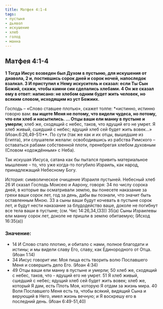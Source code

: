 ```yaml
---
title: Матфея 4:1-4
tags: 
- пустыня
- дьявол
- искушение
- хлеб
- голод 
- манна
---
```


## Матфея 4:1-4

**1 Тогда Иисус возведен был Духом в пустыню, для искушения от диавола, 2 и, постившись сорок дней и сорок ночей, напоследок взалкал. 3 И приступил к Нему искуситель и сказал: если Ты Сын Божий, скажи, чтобы камни сии сделались хлебами. 4 Он же сказал ему в ответ: написано: не хлебом одним будет жить человек, но всяким словом, исходящим из уст Божиих.**

Господь – «Слово ставшее плотью», скажет толпе: *«истинно, истинно говорю вам: **вы ищете Меня не потому, что видели чудеса, но потому, что ели хлеб и насытились. … Отцы ваши ели манну в пустыне и умерли;**  хлеб же, сходящий с небес, таков, что ядущий его не умрет. Я хлеб живый, сшедший с небес; ядущий хлеб сей будет жить вовек…» (Иоан.6:26,49-51)**.  По сути (так же как и их отцы, вышедшие из Египта), эти слушатели желали: освободившись из рабства Римского – оставаться рабами собственной плоти, пренебрегая хлебом духовным (Словом «одождённым» с Неба). 

Так искушая Иисуса, сатана как бы пытался привить материальное мышление – то, что уже когда-то погубило Израиль, как народ, принадлежащий Небесному Богу. 

История: символическое очищение Израиля пустыней. Небесный хлеб
26 И сказал Господь Моисею и Аарону, говоря: 34 по числу сорока дней, в которые вы осматривали землю, вы понесете наказание за грехи ваши сорок лет, год за день, дабы вы познали, что значит быть оставленным Мною. 33 а сыны ваши будут кочевать в пустыне сорок лет, и будут нести наказание за блудодейство ваше, доколе не погибнут все тела ваши в пустыне; (см. Чис 14:26,34,(33))
35(а) Сыны Израилевы ели манну сорок лет, доколе не пришли в землю обитаемую; (Исход 16:35(а))

### Значение: 

- 14 И Слово стало плотию, и обитало с нами, полное благодати и истины; и мы видели славу Его, славу, как Единородного от Отца. (Иоан 1:14)
- 34 Иисус говорит им: Моя пища есть творить волю Пославшего Меня и совершить дело Его. (Иоан 4:34)
- 49 Отцы ваши ели манну в пустыне и умерли; 50 хлеб же, сходящий с небес, таков, что - ядущий его не умрет. 51 Я хлеб живый, сшедший с небес; ядущий хлеб сей будет жить вовек; хлеб же, который Я дам, есть Плоть Моя, которую Я отдам за жизнь мира. 40 Воля Пославшего Меня есть та, чтобы всякий, видящий Сына и верующий в Него, имел жизнь вечную; и Я воскрешу его в последний день. (Иоан 6:49-51,40)
